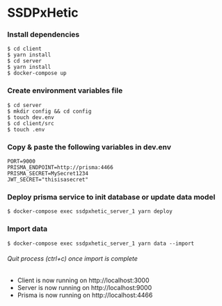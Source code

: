 # SSDPxHetic

### Install dependencies

```shell
$ cd client
$ yarn install
$ cd server
$ yarn install
$ docker-compose up
```

### Create environment variables file

```shell
$ cd server
$ mkdir config && cd config
$ touch dev.env
$ cd client/src
$ touch .env
```

### Copy & paste the following variables in dev.env

```env
PORT=9000
PRISMA_ENDPOINT=http://prisma:4466
PRISMA_SECRET=MySecret1234
JWT_SECRET="thisisasecret"
```

### Deploy prisma service to init database or update data model

```shell
$ docker-compose exec ssdpxhetic_server_1 yarn deploy
```

### Import data

```shell
$ docker-compose exec ssdpxhetic_server_1 yarn data --import
```

###### Quit process (ctrl+c) once import is complete

- Client is now running on http://localhost:3000
- Server is now running on http://localhost:9000
- Prisma is now running on http://localhost:4466
